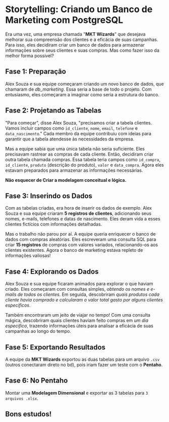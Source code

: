 # Storytelling: Criando um Banco de Marketing com PostgreSQL

Era uma vez, uma empresa chamada "**MKT Wizards**" que desejava melhorar sua compreensão dos clientes e a eficácia de suas campanhas. Para isso, eles decidiram criar um banco de dados para armazenar informações sobre seus clientes e suas compras. Mas como fazer isso da melhor forma possível?

## Fase 1: Preparação
Alex Souza e sua equipe começaram criando um novo banco de dados, que chamaram de *db_marketing*. Essa seria a base de todo o projeto. Com entusiasmo, eles começaram a imaginar como seria a estrutura do banco.

## Fase 2: Projetando as Tabelas
"Para começar", disse Alex Souza, "precisamos criar a tabela clientes. Vamos incluir campos como `id_cliente`, `nome`, `email`, `telefone` e `data_nascimento`." Cada membro da equipe contribuiu com ideias para garantir que a tabela atendesse às necessidades da empresa.

Mas a equipe sabia que uma única tabela não seria suficiente. Eles precisavam rastrear as compras de cada cliente. Então, decidiram criar outra tabela chamada compras. Essa tabela teria campos como `id_compra`, `id_cliente`, `produto` (descrição do produto), `valor` e `data_compra`. Agora eles estavam preparados para armazenar as informações necessárias.

**Não esquecer de Criar a modelagem conceitual e lógica.**

## Fase 3: Inserindo os Dados
Com as tabelas criadas, era hora de inserir os dados de exemplo. Alex Souza e sua equipe criaram **5 registros de clientes**, adicionando seus nomes, e-mails, telefones e datas de nascimento. Eles deram vida a esses clientes fictícios com informações detalhadas.

Mas o trabalho não parou por aí. A equipe queria enriquecer o banco de dados com compras aleatórias. Eles escreveram uma consulta SQL para criar **15 registros** de compras com valores variados, relacionando-os aos clientes existentes. Agora o banco de marketing estava repleto de informações valiosas!

## Fase 4: Explorando os Dados
Alex Souza e sua equipe ficaram animados para explorar o que haviam criado. Eles começaram com consultas simples, *obtendo os nomes e e-mails de todos os clientes*. Em seguida, descobriram *quais produtos cada cliente havia comprado e calcularam o valor total gasto por alguns clientes específicos*.

Também encontraram um jeito de viajar no tempo! Com uma consulta mágica, descobriram quais clientes haviam feito compras em *um dia específico*, trazendo informações úteis para analisar a eficácia de suas campanhas ao longo do tempo.

## Fase 5: Exportando Resultados
A equipe da **MKT Wizards** exportou as duas tabelas para um arquivo `.csv` (outros conectaram direto no bd), pois iriam fazer um teste com o **Pentaho**.

## Fase 6: No Pentaho
Montar uma **Modelagem Dimensional** e exportar as 3 tabelas para `3 arquivos .xlsx`.

## Bons estudos!
